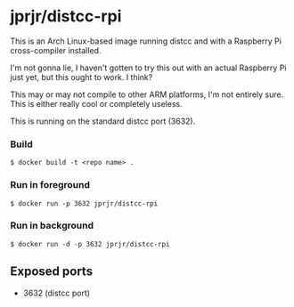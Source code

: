# jprjr/distcc-rpi

This is an Arch Linux-based image running distcc and with a Raspberry Pi
cross-compiler installed.

I'm not gonna lie, I haven't gotten to try this out with an actual Raspberry Pi
just yet, but this ought to work. I think?

This may or may not compile to other ARM platforms, I'm not entirely sure.
This is either really cool or completely useless.

This is running on the standard distcc port (3632).

### Build

```
$ docker build -t <repo name> .
```

### Run in foreground
```
$ docker run -p 3632 jprjr/distcc-rpi
```

### Run in background
```
$ docker run -d -p 3632 jprjr/distcc-rpi
```

## Exposed ports

* 3632 (distcc port)

